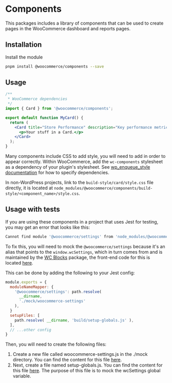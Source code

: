 # Components

This packages includes a library of components that can be used to create pages in the WooCommerce dashboard and reports pages.

## Installation

Install the module

```bash
pnpm install @woocommerce/components --save
```

## Usage

```jsx
/**
 * WooCommerce dependencies
 */
import { Card } from '@woocommerce/components';

export default function MyCard() {
  return (
    <Card title="Store Performance" description="Key performance metrics">
      <p>Your stuff in a Card.</p>
    </Card>
  );
}
```

Many components include CSS to add style, you will need to add in order to appear correctly. Within WooCommerce, add the `wc-components` stylesheet as a dependency of your plugin's stylesheet. See [wp_enqueue_style documentation](https://developer.wordpress.org/reference/functions/wp_enqueue_style/#parameters) for how to specify dependencies.

In non-WordPress projects, link to the `build-style/card/style.css` file directly, it is located at `node_modules/@woocommerce/components/build-style/<component_name>/style.css`.

## Usage with tests

If you are using these components in a project that uses Jest for testing, you may get an error that looks like this:

```bash
Cannot find module '@woocommerce/settings' from 'node_modules/@woocommerce/experimental/node_modules/@woocommerce/navigation/build/index.js'
```

To fix this, you will need to mock the `@woocommerce/settings` because it's an alias that points to the `window.wcSettings`, which in turn comes from and is maintained by the [WC Blocks](https://github.com/woocommerce/woocommerce-blocks) package, the front-end code for this is located [here](https://github.com/woocommerce/woocommerce-gutenberg-products-block/tree/trunk/assets/js/settings/shared).

This can be done by adding the following to your Jest config:

```js
module.exports = {
  moduleNameMapper: {
    '@woocommerce/settings': path.resolve(
      __dirname,
      './mock/woocommerce-settings'
    ),
  }
  setupFiles: [
    path.resolve( __dirname, 'build/setup-globals.js' ),
  ],
  // ...other config
}
```

Then, you will need to create the following files:

1. Create a new file called woocommerce-settings.js in the ./mock directory. You can find the content for this file [here](https://github.com/woocommerce/woocommerce/blob/trunk/packages/js/internal-js-tests/src/mocks/woocommerce-settings.js#L1).
2. Next, create a file named setup-globals.js. You can find the content for this file [here](https://github.com/woocommerce/woocommerce/blob/trunk/packages/js/internal-js-tests/src/setup-globals.js#L44). The purpose of this file is to mock the wcSettings global variable.
